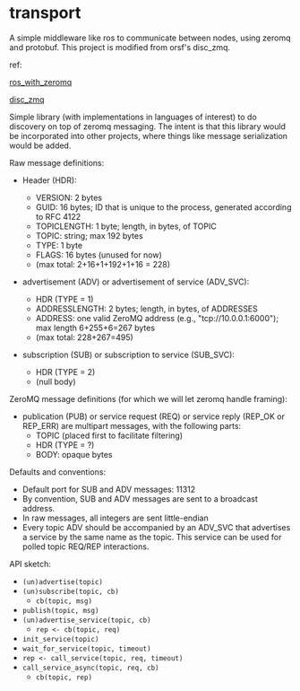 # transport
A simple middleware like ros to communicate between nodes, using zeromq and protobuf.
This project is modified from orsf's disc_zmq.

ref:

[ros_with_zeromq](http://po-jen.github.io/design/articles/ros_with_zeromq.html)

[disc_zmq](https://github.com/osrf/disc_zmq)

Simple library (with implementations in languages of interest) to do discovery
on top of zeromq messaging.  The intent is that this library would be
incorporated into other projects, where things like message serialization would
be added.

Raw message definitions:

  * Header (HDR):
    * VERSION: 2 bytes
    * GUID: 16 bytes; ID that is unique to the process, generated according
      to RFC 4122
    * TOPICLENGTH: 1 byte; length, in bytes, of TOPIC
    * TOPIC: string; max 192 bytes
    * TYPE: 1 byte
    * FLAGS: 16 bytes (unused for now)
    * (max total: 2+16+1+192+1+16 = 228)

  * advertisement (ADV) or advertisement of service (ADV\_SVC):
    * HDR (TYPE = 1)
    * ADDRESSLENGTH: 2 bytes; length, in bytes, of ADDRESSES
    * ADDRESS: one valid ZeroMQ address (e.g., "tcp://10.0.0.1:6000"); max
      length 6+255+6=267 bytes
    * (max total: 228+267=495)

  * subscription (SUB) or subscription to service (SUB\_SVC):
    * HDR (TYPE = 2)
    * (null body)

ZeroMQ message definitions (for which we will let zeromq handle framing):

  * publication (PUB) or service request (REQ) or service reply (REP\_OK 
    or REP\_ERR) are multipart messages, with the following parts:
    * TOPIC (placed first to facilitate filtering)
    * HDR (TYPE = ?)
    * BODY: opaque bytes

Defaults and conventions:

  * Default port for SUB and ADV messages: 11312
  * By convention, SUB and ADV messages are sent to a broadcast address.
  * In raw messages, all integers are sent little-endian
  * Every topic ADV should be accompanied by an ADV\_SVC that advertises a
    service by the same name as the topic.  This service can be used for 
    polled topic REQ/REP interactions.


API sketch:

  * `(un)advertise(topic)`
  * `(un)subscribe(topic, cb)`
    * `cb(topic, msg)`
  * `publish(topic, msg)`
  * `(un)advertise_service(topic, cb)`
    * `rep <- cb(topic, req)`
  * `init_service(topic)`
  * `wait_for_service(topic, timeout)`
  * `rep <- call_service(topic, req, timeout)`
  * `call_service_async(topic, req, cb)`
    * `cb(topic, rep)`
